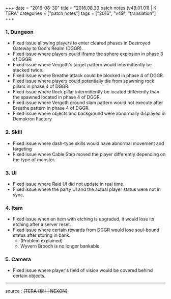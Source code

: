 +++
date = "2016-08-30"
title = "2016.08.30 patch notes (v49.01.01) | K TERA"
categories = ["patch notes"]
tags = ["2016", "v49", "translation"]
+++

### 1. Dungeon
- Fixed issue allowing players to enter cleared phases in Destroyed Gateway to God's Realm (DGGR).
- Fixed issue where players could iframe the sphere explosion in phase 3 of DGGR.
- Fixed issue where Vergoth's target pattern would intermittently be stacked twice.
- Fixed issue where Breathe attack could be blocked in phase 4 of DGGR.
- Fixed issue where players could potentially die from spawning rock pillars in phase 4 of DGGR.
- Fixed issue where Rock pillar intermittently be located differently than the spawned located in phase 4 of DGGR.
- Fixed issue where Vergoth ground slam pattern would not execute after Breathe pattern in phase 4 of DGGR.
- Fixed issue where objects and background were abnormally displayed in Demokron Factory

### 2. Skill
- Fixed issue where dash-type skills would have abnormal movement and targeting
- Fixed issue where Cable Step moved the player differently depending on the type of monster.

### 3. UI
- Fixed issue where Raid UI did not update in real time.
- Fixed issue where the party UI and the actual player status were not in sync.

### 4. Item
- Fixed issue when an item with etching is upgraded, it would lose its etching after a server reset.
- Fixed issue where certain rewards from DGGR would lose soul-bound status after storing in bank.
  - (Problem explained)
  - Wyvern Brooch is no longer bankable.

### 5. Camera
- Fixed issue where player's field of vision would be covered behind certain objects.

----

source : ~~[TERA 테라 | NEXON]~~
